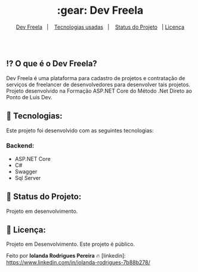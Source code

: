 <h1 align="center"> 
	:gear: Dev Freela
</h1>

<p align="center">
  <a href="#interrobang">Dev Freela</a>&nbsp;&nbsp;&nbsp;|&nbsp;&nbsp;&nbsp;
  <a href="#rocket-tecnologias">Tecnologias usadas</a>&nbsp;&nbsp;&nbsp;|&nbsp;&nbsp;&nbsp
  <a href="#key-status">Status do Projeto</a>&nbsp;&nbsp;&nbsp;|
  <a href="#key-licença">Licença</a>
</p>

<br>
<br>

## :interrobang: O que é o Dev Freela? 

Dev Freela é uma plataforma para cadastro de projetos e contratação de serviços de freelancer de desenvolvedores para desenvolver tais projetos.
Projeto desenvolvido na Formação ASP.NET Core do Método .Net Direto ao Ponto de Luis Dev.

## :rocket: Tecnologias: 

Este projeto foi desenvolvido com as seguintes tecnologias:

### Backend:
- ASP.NET Core
- C#
- Swagger
- Sql Server

## 📍 Status do Projeto: 
Projeto em desenvolvimento.

## :key: Licença:

Projeto em Desenvolvimento. Este projeto é público.

Feito por **Iolanda Rodrigues Pereira** :fire: 
[linkedin]: https://www.linkedin.com/in/iolanda-rodrigues-7b88b278/
